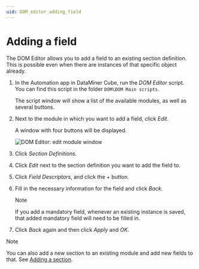 ```yaml
---
uid: DOM_editor_adding_field
---
```


# Adding a field

The DOM Editor allows you to add a field to an existing section definition. This is possible even when there are instances of that specific object already.

1. In the Automation app in DataMiner Cube, run the *DOM Editor* script. You can find this script in the folder `DOM\DOM Main scripts`.

   The script window will show a list of the available modules, as well as several buttons.

1. Next to the module in which you want to add a field, click *Edit*.

   A window with four buttons will be displayed.

   ![DOM Editor: edit module window](~/user-guide/images/DOM_Editor_edit_module.png)

1. Click *Section Definitions*.

1. Click *Edit* next to the section definition you want to add the field to.

1. Click *Field Descriptors*, and click the *+* button.

1. Fill in the necessary information for the field and click *Back*.

   > [!NOTE]
   > If you add a mandatory field, whenever an existing instance is saved, that added mandatory field will need to be filled in.

1. Click *Back* again and then click *Apply* and *OK*.

> [!NOTE]
> You can also add a new section to an existing module and add new fields to that. See [Adding a section](xref:DOM_editor_adding_section).
